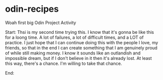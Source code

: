 # odin-recipes
Woah first big Odin Project Activity 

Start: Thsi is my second time trying this. I know that it's gonna be like this for a loong time. A lot of failures, a lot of difficult times, and a LOT of practice. I just hope that I can continue doing this with the people I love, my friends, so that in the end I can create something that I am genuinely proud of while still making money. I know it sounds like an outlandish and impossible dream, but if I don't believe in it then it's already lost. At least this way, there's a chance. I'm willing to take that chance. 

End: 